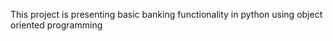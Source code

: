 This project is presenting basic banking functionality in python using object oriented programming 
